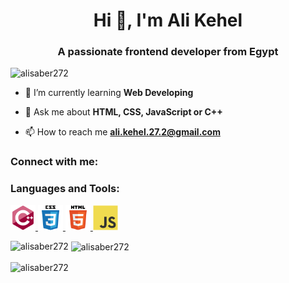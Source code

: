 <h1 align="center">Hi 👋, I'm Ali Kehel</h1>
<h3 align="center">A passionate frontend developer from Egypt</h3>

<p align="left"> <img src="https://komarev.com/ghpvc/?username=alisaber272&label=Profile%20views&color=0e75b6&style=flat" alt="alisaber272" /> </p>

- 🌱 I’m currently learning **Web Developing**

- 💬 Ask me about **HTML, CSS, JavaScript or C++**

- 📫 How to reach me **ali.kehel.27.2@gmail.com**

<h3 align="left">Connect with me:</h3>
<p align="left">
</p>

<h3 align="left">Languages and Tools:</h3>
<p align="left"> <a href="https://www.w3schools.com/cpp/" target="_blank" rel="noreferrer"> <img src="https://raw.githubusercontent.com/devicons/devicon/master/icons/cplusplus/cplusplus-original.svg" alt="cplusplus" width="40" height="40"/> </a> <a href="https://www.w3schools.com/css/" target="_blank" rel="noreferrer"> <img src="https://raw.githubusercontent.com/devicons/devicon/master/icons/css3/css3-original-wordmark.svg" alt="css3" width="40" height="40"/> </a> <a href="https://www.w3.org/html/" target="_blank" rel="noreferrer"> <img src="https://raw.githubusercontent.com/devicons/devicon/master/icons/html5/html5-original-wordmark.svg" alt="html5" width="40" height="40"/> </a> <a href="https://developer.mozilla.org/en-US/docs/Web/JavaScript" target="_blank" rel="noreferrer"> <img src="https://raw.githubusercontent.com/devicons/devicon/master/icons/javascript/javascript-original.svg" alt="javascript" width="40" height="40"/> </a> </p>

<p><img align="left" src="https://github-readme-stats.vercel.app/api/top-langs?username=alisaber272&show_icons=true&locale=en&layout=compact" alt="alisaber272" /></p>

<p>&nbsp;<img align="center" src="https://github-readme-stats.vercel.app/api?username=alisaber272&show_icons=true&locale=en" alt="alisaber272" /></p>

<p><img align="center" src="https://github-readme-streak-stats.herokuapp.com/?user=alisaber272&" alt="alisaber272" /></p>


<!--
**alisaber272/alisaber272** is a ✨ _special_ ✨ repository because its `README.md` (this file) appears on your GitHub profile.

Here are some ideas to get you started:

- 🔭 I’m currently working on ...
- 🌱 I’m currently learning ...
- 👯 I’m looking to collaborate on ...
- 🤔 I’m looking for help with ...
- 💬 Ask me about ...
- 📫 How to reach me: ...
- 😄 Pronouns: ...
- ⚡ Fun fact: ...
-->
